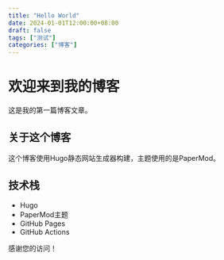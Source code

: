 ```yaml
---
title: "Hello World"
date: 2024-01-01T12:00:00+08:00
draft: false
tags: ["测试"]
categories: ["博客"]
---
```


# 欢迎来到我的博客

这是我的第一篇博客文章。

## 关于这个博客

这个博客使用Hugo静态网站生成器构建，主题使用的是PaperMod。

## 技术栈

- Hugo
- PaperMod主题
- GitHub Pages
- GitHub Actions

感谢您的访问！